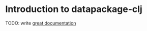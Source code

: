# Introduction to datapackage-clj

TODO: write [great documentation](http://jacobian.org/writing/what-to-write/)
